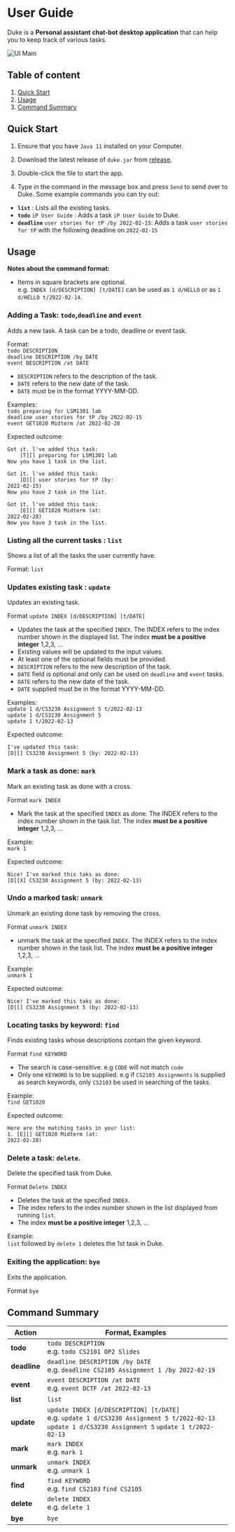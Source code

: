 # User Guide

Duke is a **Personal assistant chat-bot desktop application** that can help you to
keep track of various tasks.

![UI Main](/ip/Ui.png)

## Table of content
1. [Quick Start](#quick-start)
2. [Usage](#usage)
3. [Command Summary](#command-summary)

## Quick Start
1. Ensure that you have ``Java 11`` installed on your Computer.

2. Download the latest release of ```duke.jar``` from [release](https://github.com/yl-ang/ip/releases).

3. Double-click the file to start the app.

4. Type in the command in the message box and press ```Send``` to send over to Duke.
Some example commands you can try out:
* **`list`** : Lists all the existing tasks.
* **`todo`** `iP User Guide` : Adds a task `iP User Guide` to Duke.
* **`deadline`** `user stories for tP /by 2022-02-15`: Adds a task `user stories for tP` with the following
deadline on `2022-02-15`


## Usage

**Notes about the command format:**<br>
* Items in square brackets are optional.<br>
  e.g. `INDEX [d/DESCRIPTION] [t/DATE]` can be used as `1 d/HELLO` or as `1 d/HELLO t/2022-02-14`.


### Adding a Task: `todo`,`deadline` and `event`

Adds a new task. A task can be a todo, deadline or event task.

Format:<br>
`todo DESCRIPTION`<br>
`deadline DESCRIPTION /by DATE`<br>
`event DESCRIPTION /at DATE`<br>
* `DESCRIPTION` refers to the description of the task.
* `DATE` refers to the new date of the task.
* `DATE` must be in the format YYYY-MM-DD.

Examples:<br>
`todo preparing for LSM1301 lab`<br>
`deadline user stories for tP /by 2022-02-15`<br>
`event GET1020 Midterm /at 2022-02-28`<br>

Expected outcome:
```
Got it. l've added this task:
    [T][] preparing for LSM1301 lab
Now you have 1 task in the list.
```

```
Got it. l've added this task:
    [D][] user stories for tP (by:
2022-02-15)
Now you have 2 task in the list.
```

```
Got it. l've added this task:
    [E][] GET1020 Midterm (at:
2022-02-28)
Now you have 3 task in the list.
```


### Listing all the current tasks : `list`

Shows a list of all the tasks the user currently have.

Format: `list`


### Updates existing task : `update`

Updates an existing task.

Format `update INDEX [d/DESCRIPTION] [t/DATE]`
* Updates the task at the specified `INDEX`. The INDEX refers to the index number shown in
the displayed list. The index **must be a positive integer** 1,2,3, ...
* Existing values will be updated to the input values.
* At least one of the optional fields must be provided.
* `DESCRIPTION` refers to the new description of the task.
* `DATE` field is optional and only can be used on `deadline` and `event` tasks.
* `DATE` refers to the new date of the task.
* `DATE` supplied must be in the format YYYY-MM-DD.

Examples:<br>
```update 1 d/CS3230 Assignment 5 t/2022-02-13```<br>
```update 1 d/CS3230 Assignment 5```<br>
```update 1 t/2022-02-13```<br>

Expected outcome:
```
I've updated this task:
[D][] CS3230 Assignment 5 (by: 2022-02-13)
```


### Mark a task as done: `mark`

Mark an existing task as done with a cross.

Format `mark INDEX`
* Mark the task at the specified `INDEX` as done. The INDEX refers to  the index number shown in the task list.
The index **must be a positive integer** 1,2,3, ...

Example:<br>
`mark 1`

Expected outcome:
```
Nice! I've marked this taks as done:
[D][X] CS3230 Assignment 5 (by: 2022-02-13)
```


### Undo a marked task: `unmark`

Unmark an existing done task by removing the cross.

Format `unmark INDEX`
* unmark the task at the specified `INDEX`. The INDEX refers to the index number shown in the task list.
The index **must be a positive integer** 1,2,3, ...

Example:<br>
`unmark 1`

Expected outcome:
```
Nice! I've marked this taks as done:
[D][] CS3230 Assignment 5 (by: 2022-02-13)
```


### Locating tasks by keyword: `find`

Finds existing tasks whose descriptions contain the given keyword.

Format `find KEYWORD`
* The search is case-sensitive. e.g `CODE` will not match `code`
* Only one `KEYWORD` is to be supplied. e.g if `CS2103 Assignments` is supplied as search keywords,
only `CS2103` be used in searching of the tasks.

Example:<br>
`find GET1020`

Expected outcome:
```
Here are the matching tasks in your list:
1. [E][] GET1020 Midterm (at:
2022-02-28)
```


### Delete a task: `delete`.

Delete the specified task from Duke.

Format `Delete INDEX`
* Deletes the task at the specified `INDEX`.
* The index refers to the index number shown in the list displayed from running `list`.
* The index **must be a positive integer** 1,2,3, ...

Example:<br>
```list``` followed by ```delete 1``` deletes the 1st task in Duke.


### Exiting the application: `bye`

Exits the application.

Format `bye`


## Command Summary
| Action       | Format, Examples                                                                                                                                         |
|--------------|----------------------------------------------------------------------------------------------------------------------------------------------------------|
| **todo**     | `todo DESCRIPTION` <br> e.g. `todo CS2101 OP2 Slides`                                                                                                    |
| **deadline** | `deadline DESCRIPTION /by DATE` <br> e.g. `deadline CS2105 Assignment 1 /by 2022-02-19`                                                                  |
| **event**    | `event DESCRIPTION /at DATE` <br> e.g. `event DCTF /at 2022-02-13`                                                                                       |
| **list**     | `list`                                                                                                                                                   |
| **update**   | `update INDEX [d/DESCRIPTION] [t/DATE]` <br> e.g. `update 1 d/CS3230 Assignment 5 t/2022-02-13` `update 1 d/CS3230 Assignment 5` `update 1 t/2022-02-13` |
| **mark**     | `mark INDEX` <br> e.g. `mark 1`                                                                                                                          |
| **unmark**   | `unmark INDEX` <br> e.g. `unmark 1`                                                                                                                      |
| **find**     | `find KEYWORD` <br> e.g. `find CS2103` `find CS2105`                                                                                                     |
| **delete**   | `delete INDEX` <br> e.g. `delete 1`                                                                                                                      |
| **bye**      | `bye`                                                                                                                                                    |